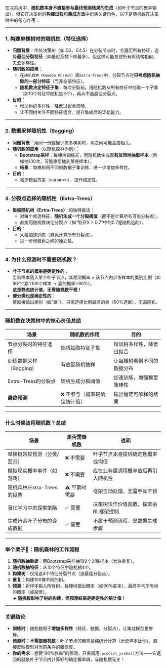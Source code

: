 在决策树中，**随机数本身不直接参与最终预测结果的生成**（如叶子节点的概率输出），但它在决策树的**构建过程**和**集成方法**中扮演关键角色。以下是随机数在决策树中的核心作用：

---

### **1. 构建单棵树时的随机性（特征选择）**
   - **问题背景**：传统决策树（如ID3、C4.5）在分裂节点时，会遍历所有特征，选择**最佳分裂特征**（如基尼系数下降最多）。但这样可能导致所有树结构相似，失去多样性。
   - **随机数的应用**：  
     - 在`随机森林（Random Forest）`或`Extra-Trees`中，分裂节点时**只考虑随机抽取的一部分特征**（而非全部特征）。  
     - **随机数决定特征子集**：每次分裂前，用随机数从所有特征中抽取一个子集（如10个特征中随机抽3个），再从中选最佳分裂点。  
   - **目的**：  
     - 增加树的多样性，降低过拟合风险。  
     - 让不同树关注不同特征组合，提升集成后的泛化能力。

---

### **2. 数据采样随机性（Bagging）**
   - **问题背景**：用同一份数据训练多棵树时，树之间可能高度相关。
   - **随机数的应用**（以随机森林为例）：  
     - **Bootstrap采样**：每棵树训练前，用随机数生成器**有放回地抽取样本**（例如抽100次，可能重复抽到某些样本）。  
     - **结果**：每棵树用不同的数据子集训练，进一步增加多样性。  
   - **目的**：  
     - 减少模型方差（variance），提升稳定性。

---

### **3. 分裂点选择的随机性（Extra-Trees）**
   - **极端随机树（Extra-Trees）** 的独特做法：  
     - 对每个候选特征，**随机生成一个分裂阈值**（而不是计算所有可能分裂点）。  
     - 直接用随机数决定分裂点（如“特征X > 0.7”中的0.7是随机选的）。  
   - **目的**：  
     - 大幅加速训练（避免计算所有分裂点）。  
     - 进一步增强树之间的独立性。

---

### **4. 为什么预测时不需要随机数？**
   - **叶子节点的概率是确定性的**：  
     当新样本落入某个叶子节点，其预测概率 = 该节点内训练样本的类别比例（如90个“赢”/100个样本 → 赢的概率=90%）。  
     **这是静态统计值，无需随机数干预！**
   - **硬分类也是确定性的**：  
     若直接输出类别（如“赢”），只需选择比例最高的类（90%选赢），无需随机。

---

### **随机数在决策树中的核心价值总结**
| **场景**               | **随机数的作用**                | **目的**                     |
|-------------------------|----------------------------------|------------------------------|
| 节点分裂时的特征选择     | 随机抽取特征子集                | 增加树多样性，降低过拟合     |
| 训练数据采样（Bagging） | 有放回随机抽样                  | 让每棵树看到不同的数据分布   |
| Extra-Trees的分裂点     | 随机生成分裂阈值                | 加速训练，增强模型鲁棒性     |
| **最终预测**            | ❌ 不参与（概率是确定统计值）    | 输出稳定可解释的结果         |

---

### **什么时候该用随机数？总结**

| **场景**              | 是否需随机数   | 说明                  |
| ------------------- | -------- | ------------------- |
| 单棵树常规预测（分类/回归）      | ❌ 不需要    | 叶子节点本身提供确定性概率或均值    |
| 模拟现实概率事件（如游戏）       | ❌ 不需要    | 应在业务层调用概率值后再引入随机性   |
| 随机森林/Extra-Trees的投票 | ⚠️ 平票时需要 | 框架自动处理，无需手动干预       |
| 强化学习中的探索策略          | ✅ 需要     | 决策树仅作价值函数，探索由RL框架控制 |
| 生成符合叶子分布的合成数据       | ✅ 需要     | 不属于预测流程，是数据生成步骤     |

----
### **举个栗子🌰：随机森林的工作流程**
1. **随机数抽数据**：用Bootstrap采样抽100个训练样本（允许重复）。  
2. **随机数抽特征**：从10个特征中随机抽4个。  
3. **构建树**：仅用这4个特征分裂节点（选最佳分裂点）。  
4. **重复**：构建100棵不同的树。  
5. **预测**：新样本输入所有树，每棵树输出概率（如90%胜率），最终平均所有树的概率（或投票）。  
   **→ 随机数影响了树的构建，但预测结果是确定性的统计值！**

---

### 关键结论
- **训练时**：随机数用于**增加多样性**（特征、数据、分裂点），让集成模型更鲁棒。  
- **预测时**：**不需要随机数**！叶子节点的概率是纯统计计算（历史样本比例），直接反映模型对当前条件的置信度。  
- **你的需求**：想要“90%胜率”的预测，只需调用`.predict_proba()`方法——它返回的就是叶子节点内计算好的确定概率值，与随机数无关！